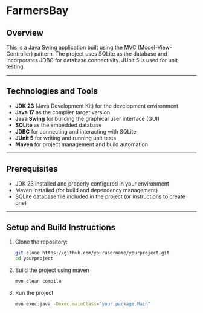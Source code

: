 # FarmersBay

## Overview

This is a Java Swing application built using the MVC (Model-View-Controller) pattern.
The project uses SQLite as the database and incorporates JDBC for database connectivity.
JUnit 5 is used for unit testing.

---

## Technologies and Tools

- **JDK 23** (Java Development Kit) for the development environment
- **Java 17** as the compiler target version
- **Java Swing** for building the graphical user interface (GUI)
- **SQLite** as the embedded database
- **JDBC** for connecting and interacting with SQLite
- **JUnit 5** for writing and running unit tests
- **Maven** for project management and build automation

---

## Prerequisites

- JDK 23 installed and properly configured in your environment
- Maven installed (for build and dependency management)
- SQLite database file included in the project (or instructions to create one)

---

## Setup and Build Instructions

1. Clone the repository:

   ```bash
   git clone https://github.com/yourusername/yourproject.git
   cd yourproject
   ```

2. Build the project using maven

   ```bash
   mvn clean compile
   ```

3. Run the project
   ```bash
   mvn exec:java -Dexec.mainClass="your.package.Main"
   ```
